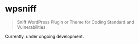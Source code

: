 # wpsniff

> Sniff WordPress Plugin or Theme for Coding Standard and Vulnerabilities

Currently, under ongoing development.

